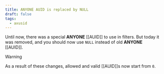 ```yaml
---
title: ANYONE AUID is replaced by NULL
draft: false
tags:
  - axusid
---
```

Until now, there was a special **ANYONE** [[AUID]] to use in filters. But today it was removed, and you should now use `NULL` instead of old **ANYONE** [[AUID]].

> [!warning]
> As a result of these changes, allowed and valid [[AUID]]s now start from `0`.